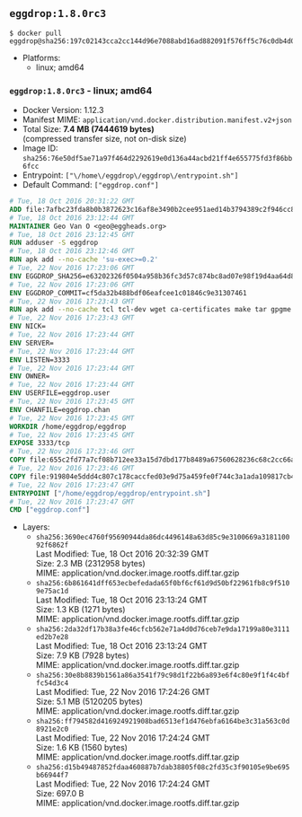 ## `eggdrop:1.8.0rc3`

```console
$ docker pull eggdrop@sha256:197c02143cca2cc144d96e7088abd16ad882091f576ff5c76c0db4d084b60213
```

-	Platforms:
	-	linux; amd64

### `eggdrop:1.8.0rc3` - linux; amd64

-	Docker Version: 1.12.3
-	Manifest MIME: `application/vnd.docker.distribution.manifest.v2+json`
-	Total Size: **7.4 MB (7444619 bytes)**  
	(compressed transfer size, not on-disk size)
-	Image ID: `sha256:76e50df5ae71a97f464d2292619e0d136a44acbd21ff4e655775fd3f86bb6fcc`
-	Entrypoint: `["\/home\/eggdrop\/eggdrop\/entrypoint.sh"]`
-	Default Command: `["eggdrop.conf"]`

```dockerfile
# Tue, 18 Oct 2016 20:31:22 GMT
ADD file:7afbc23fda8b0b3872623c16af8e3490b2cee951aed14b3794389c2f946cc8c7 in / 
# Tue, 18 Oct 2016 23:12:44 GMT
MAINTAINER Geo Van O <geo@eggheads.org>
# Tue, 18 Oct 2016 23:12:45 GMT
RUN adduser -S eggdrop
# Tue, 18 Oct 2016 23:12:46 GMT
RUN apk add --no-cache 'su-exec>=0.2'
# Tue, 22 Nov 2016 17:23:06 GMT
ENV EGGDROP_SHA256=e63202326f0504a958b36fc3d57c874bc8ad07e98f19d4aa64d8b835cb7e5e72
# Tue, 22 Nov 2016 17:23:06 GMT
ENV EGGDROP_COMMIT=cf5da32b488bdf06eafcee1c01846c9e31307461
# Tue, 22 Nov 2016 17:23:43 GMT
RUN apk add --no-cache tcl tcl-dev wget ca-certificates make tar gpgme bash build-base   && wget https://github.com/eggheads/eggdrop/archive/$EGGDROP_COMMIT.tar.gz -O develop.tar.gz  && echo "$EGGDROP_SHA256  develop.tar.gz" | sha256sum -c -   && tar -zxvf develop.tar.gz   && rm develop.tar.gz     && ( cd eggdrop-$EGGDROP_COMMIT     && ./configure --with-tclinc=/usr/include/tcl8.6/tcl.h --with-tcllib=/usr/lib/x86_64-linux-gnu/libtcl8.6.so     && make config     && make     && make install DEST=/home/eggdrop/eggdrop )   && rm -rf eggdrop-$EGGDROP_COMMIT   && mkdir /home/eggdrop/eggdrop/data   && chown -R eggdrop /home/eggdrop/eggdrop   && apk del tcl-dev wget ca-certificates make tar gpgme build-base
# Tue, 22 Nov 2016 17:23:43 GMT
ENV NICK=
# Tue, 22 Nov 2016 17:23:44 GMT
ENV SERVER=
# Tue, 22 Nov 2016 17:23:44 GMT
ENV LISTEN=3333
# Tue, 22 Nov 2016 17:23:44 GMT
ENV OWNER=
# Tue, 22 Nov 2016 17:23:44 GMT
ENV USERFILE=eggdrop.user
# Tue, 22 Nov 2016 17:23:45 GMT
ENV CHANFILE=eggdrop.chan
# Tue, 22 Nov 2016 17:23:45 GMT
WORKDIR /home/eggdrop/eggdrop
# Tue, 22 Nov 2016 17:23:45 GMT
EXPOSE 3333/tcp
# Tue, 22 Nov 2016 17:23:46 GMT
COPY file:655c2fd77a7cf08b712ee33a15d7dbd177b8489a67560628236c68c2cc66aa58 in /home/eggdrop/eggdrop 
# Tue, 22 Nov 2016 17:23:46 GMT
COPY file:919804e5ddd4c807c178caccfed03e9d75a459fe0f744c3a1ada109817cb44ec in /home/eggdrop/eggdrop/scripts/ 
# Tue, 22 Nov 2016 17:23:47 GMT
ENTRYPOINT ["/home/eggdrop/eggdrop/entrypoint.sh"]
# Tue, 22 Nov 2016 17:23:47 GMT
CMD ["eggdrop.conf"]
```

-	Layers:
	-	`sha256:3690ec4760f95690944da86dc4496148a63d85c9e3100669a318110092f6862f`  
		Last Modified: Tue, 18 Oct 2016 20:32:39 GMT  
		Size: 2.3 MB (2312958 bytes)  
		MIME: application/vnd.docker.image.rootfs.diff.tar.gzip
	-	`sha256:6b861641dff653ecbefedada65f0bf6cf61d9d50bf22961fb8c9f5109e75ac1d`  
		Last Modified: Tue, 18 Oct 2016 23:13:24 GMT  
		Size: 1.3 KB (1271 bytes)  
		MIME: application/vnd.docker.image.rootfs.diff.tar.gzip
	-	`sha256:2da32df17b38a3fe46cfcb562e71a4d0d76ceb7e9da17199a80e3111ed2b7e28`  
		Last Modified: Tue, 18 Oct 2016 23:13:24 GMT  
		Size: 7.9 KB (7928 bytes)  
		MIME: application/vnd.docker.image.rootfs.diff.tar.gzip
	-	`sha256:30e8b8839b1561a86a3541f79c98d1f22b6a893e6f4c80e9f1f4c4bffc54d3c4`  
		Last Modified: Tue, 22 Nov 2016 17:24:26 GMT  
		Size: 5.1 MB (5120205 bytes)  
		MIME: application/vnd.docker.image.rootfs.diff.tar.gzip
	-	`sha256:ff794582d416924921908bad6513ef1d476ebfa6164be3c31a563c0d8921e2c0`  
		Last Modified: Tue, 22 Nov 2016 17:24:24 GMT  
		Size: 1.6 KB (1560 bytes)  
		MIME: application/vnd.docker.image.rootfs.diff.tar.gzip
	-	`sha256:d15b49487852fdaa460887b7dab38805f08c2fd35c3f90105e9be695b66944f7`  
		Last Modified: Tue, 22 Nov 2016 17:24:24 GMT  
		Size: 697.0 B  
		MIME: application/vnd.docker.image.rootfs.diff.tar.gzip
